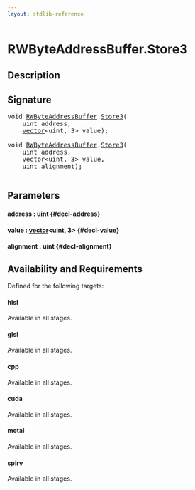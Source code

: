 ```yaml
---
layout: stdlib-reference
---
```


# RWByteAddressBuffer\.Store3

## Description





## Signature 

<pre>
<span class="code_keyword">void</span> <a href="/stdlib-reference/types/RWByteAddressBuffer/index" class="code_type">RWByteAddressBuffer</a>.<a href="/stdlib-reference/types/RWByteAddressBuffer/Store3">Store3</a>(
    <span class="code_keyword">uint</span> <span class='code_param'>address</span>,
    <a href="/stdlib-reference/types/vector/index" class="code_type">vector</a>&lt;<span class="code_keyword">uint</span>, 3&gt; <span class='code_param'>value</span>);

<span class="code_keyword">void</span> <a href="/stdlib-reference/types/RWByteAddressBuffer/index" class="code_type">RWByteAddressBuffer</a>.<a href="/stdlib-reference/types/RWByteAddressBuffer/Store3">Store3</a>(
    <span class="code_keyword">uint</span> <span class='code_param'>address</span>,
    <a href="/stdlib-reference/types/vector/index" class="code_type">vector</a>&lt;<span class="code_keyword">uint</span>, 3&gt; <span class='code_param'>value</span>,
    <span class="code_keyword">uint</span> <span class='code_param'>alignment</span>);

</pre>

## Parameters

#### address  : uint {#decl-address}
#### value  : [vector](/stdlib-reference/types/vector/index)\<uint, 3\> {#decl-value}
#### alignment  : uint {#decl-alignment}

## Availability and Requirements

Defined for the following targets:

#### hlsl
Available in all stages.

#### glsl
Available in all stages.

#### cpp
Available in all stages.

#### cuda
Available in all stages.

#### metal
Available in all stages.

#### spirv
Available in all stages.



